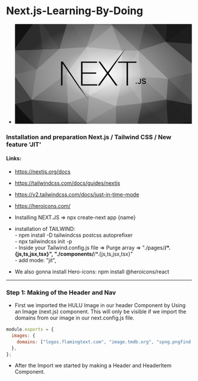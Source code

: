 # Next.js-Learning-By-Doing

- ![Next](/images/next.jpeg)

### Installation and preparation Next.js / Tailwind CSS / New feature 'JIT' 
#### Links: 
- https://nextjs.org/docs
- https://tailwindcss.com/docs/guides/nextjs
- https://v2.tailwindcss.com/docs/just-in-time-mode
- https://heroicons.com/

- Installing NEXT.JS => npx create-next app {name}
- installation of TAILWIND: <br> - npm install -D tailwindcss postcss autoprefixer
                            <br> - npx tailwindcss init -p
                            <br> - Inside your Tailwind.config.js file => Purge array  => "./pages/**/*.{js,ts,jsx,tsx}",
                              "./components/**/*.{js,ts,jsx,tsx}"
                            <br> - add mode: "jit",
- We also gonna install Hero-icons: npm install @heroicons/react

-----------------------------------------------------------------------------------------------------------------

### Step 1: Making of the Header and Nav

- First we imported the HULU Image in our header Component by Using an Image (next.js) component. This will only be visible if we import the domains from our image in our next.config.js file.
```js
module.exports = {
  images: {
    domains: ["logos.flamingtext.com", "image.tmdb.org", "spng.pngfind.com", "banner2.cleanpng.com", "links.papareact.com"],
  },
};
```

- After the Import we started by making a Header and HeaderItem Component. 

